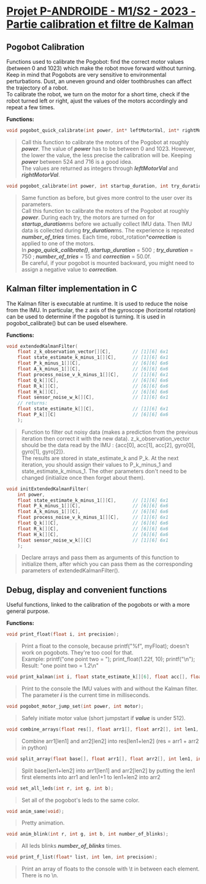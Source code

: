 
# [Projet P-ANDROIDE - M1/S2 - 2023 - Partie calibration et filtre de Kalman](http://androide.lip6.fr/?q=node/674)



## Pogobot Calibration 

Functions used to calibrate the Pogobot: find the correct motor values (between 0 and 1023) which make the robot move forward without turning. Keep in mind that Pogobots are very sensitive to environmental perturbations. Dust, an uneven ground and older toothbrushes can affect the trajectory of a robot.<br />
To calibrate the robot, we turn on the motor for a short time, check if the robot turned left or right, ajust the values of the motors accordingly and repeat a few times.

**Functions:**

```C
void pogobot_quick_calibrate(int power, int* leftMotorVal, int* rightMotorVal);
```
>Call this function to calibrate the motors of the Pogobot at roughly ***power***. The value of ***power*** has to be between 0 and 1023. However, the lower the value, the less precise the calibration will be. Keeping ***power*** between 524 and 716 is a good idea.<br />
>The values are returned as integers through ***leftMotorVal*** and ***rightMotorVal***.

```C
void pogobot_calibrate(int power, int startup_duration, int try_duration, int number_of_tries, float correction, int* leftMotorVal, int* rightMotorVal);
```
>Same function as before, but gives more control to the user over its parameters.<br />
>Call this function to calibrate the motors of the Pogobot at roughly ***power***. During each try, the motors are turned on for ***startup_duration***ms before we actually collect IMU data. Then IMU data is collected during ***try_duration***ms. The experience is repeated ***number_of_tries*** times. Each time, robot_rotation****correction*** is applied to one of the motors. <br />
>In ***pogo_quick_calibrate()***, ***startup_duration*** = 500 ; ***try_duration*** = 750 ; ***number_of_tries*** = 15 and ***correction*** = 50.0f.<br />
>Be careful, if your pogobot is mounted backward, you might need to assign a negative value to ***correction***. 



## Kalman filter implementation in C

The Kalman filter is executable at runtime. It is used to reduce the noise from the IMU. In particular, the z axis of the gyroscope (horizontal rotation) can be used to determine if the pogobot is turning. It is used in pogobot_calibrate() but can be used elsewhere.

**Functions:**

```C
void extendedKalmanFilter(
    float z_k_observation_vector[][C],        // [1][6] 6x1
    float state_estimate_k_minus_1[][C],      // [1][6] 6x1
    float P_k_minus_1[][C],                   // [6][6] 6x6
    float A_k_minus_1[][C],                   // [6][6] 6x6
    float process_noise_v_k_minus_1[][C],     // [1][6] 6x1
    float Q_k[][C],                           // [6][6] 6x6
    float R_k[][C],                           // [6][6] 6x6
    float H_k[][C],                           // [6][6] 6x6
    float sensor_noise_w_k[][C],              // [1][6] 6x1
    // returns:
    float state_estimate_k[][C],              // [1][6] 6x1
    float P_k[][C]                            // [6][6] 6x6
    );
```
>Function to filter out noisy data (makes a prediction from the previous iteration then correct it with the new data). z_k_observation_vector should be the data read by the IMU : {acc[0], acc[1], acc[2], gyro[0], gyro[1], gyro[2]}. <br />
>The results are stored in state_estimate_k and P_k. At the next iteration, you should assign their values to P_k_minus_1 and state_estimate_k_minus_1. The other parameters don't need to be changed (initialize once then forget about them).

```C
void initExtendedKalmanFilter(
    int power,
    float state_estimate_k_minus_1[][C],      // [1][6] 6x1
    float P_k_minus_1[][C],                   // [6][6] 6x6
    float A_k_minus_1[][C],                   // [6][6] 6x6
    float process_noise_v_k_minus_1[][C],     // [1][6] 6x1
    float Q_k[][C],                           // [6][6] 6x6
    float R_k[][C],                           // [6][6] 6x6
    float H_k[][C],                           // [6][6] 6x6
    float sensor_noise_w_k[][C]               // [1][6] 6x1
    );
```
>Declare arrays and pass them as arguments of this function to initialize them, after which you can pass them as the corresponding parameters of extendedKalmanFilter().



## Debug, display and convenient functions

Useful functions, linked to the calibration of the pogobots or with a more general purpose.

**Functions:**

```C
void print_float(float i, int precision);
```
>Print a float to the console, because printf("%f", myFloat); doesn't work on pogobots. They're too cool for that.<br />
>Example: printf("one point two = "); print_float(1.22f, 10); printf("\n"); <br />
>Result: "one point two = 1.2\n"

```C
void print_kalman(int i, float state_estimate_k[][6], float acc[], float gyro[3]);
```
>Print to the console the IMU values with and without the Kalman filter. The parameter ***i*** is the current time in milliseconds.

```C
void pogobot_motor_jump_set(int power, int motor);
```
>Safely initiate motor value (short jumpstart if ***value*** is under 512).

```C
void combine_arrays(float res[], float arr1[], float arr2[], int len1, int len2);
```
>Combine arr1[len1] and arr2[len2] into res[len1+len2] (res = arr1 + arr2 in python)

```C
void split_array(float base[], float arr1[], float arr2[], int len1, int len2);
```
>Split base[len1+len2] into arr1[len1] and arr2[len2] by putting the len1 first elements into arr1 and len1+1 to len1+len2 into arr2

```C
void set_all_leds(int r, int g, int b);
```
>Set all of the pogobot's leds to the same color.

```C
void anim_same(void);
```
>Pretty animation.

```C
void anim_blink(int r, int g, int b, int number_of_blinks);
```
>All leds blinks ***number_of_blinks*** times. 

```C
void print_f_list(float* list, int len, int precision);
```
>Print an array of floats to the console with \t in between each element. There is no \n.


